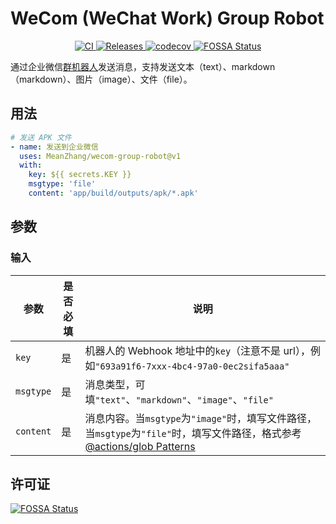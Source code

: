 # WeCom (WeChat Work) Group Robot

<p align="center">
  <a href="https://github.com/MeanZhang/wecom-group-robot/actions/workflows/ci.yml" alt="CI">
    <img src="https://github.com/MeanZhang/wecom-group-robot/actions/workflows/ci.yml/badge.svg" alt="CI"/>
  </a>
  <a href="https://github.com/MeanZhang/wecom-group-robot/releases" alt="Releases">
    <img src="https://img.shields.io/github/v/release/MeanZhang/wecom-group-robot?include_prereleases&logo=github" alt="Releases"/>
  </a>
  <a href="https://codecov.io/gh/MeanZhang/wecom-group-robot" alt="codecov">
    <img src="https://codecov.io/gh/MeanZhang/wecom-group-robot/branch/main/graph/badge.svg?token=U39YQJ1KVN" alt="codecov"/>
  </a>
  <a href="https://app.fossa.com/projects/git%2Bgithub.com%2FMeanZhang%2Fwecom-group-robot?ref=badge_shield" alt="FOSSA Status">
    <img src="https://app.fossa.com/api/projects/git%2Bgithub.com%2FMeanZhang%2Fwecom-group-robot.svg?type=shield" alt="FOSSA Status"/>
  </a>
</p>

通过企业微信[群机器人](https://developer.work.weixin.qq.com/document/path/91770)发送消息，支持发送文本（text）、markdown（markdown）、图片（image）、文件（file）。

## 用法

```yaml
# 发送 APK 文件
- name: 发送到企业微信
  uses: MeanZhang/wecom-group-robot@v1
  with:
    key: ${{ secrets.KEY }}
    msgtype: 'file'
    content: 'app/build/outputs/apk/*.apk'
```

## 参数

### 输入

| 参数      | 是否必填 | 说明                                                                                                                                                                                                |
| --------- | -------- | --------------------------------------------------------------------------------------------------------------------------------------------------------------------------------------------------- |
| `key`     | 是       | 机器人的 Webhook 地址中的`key`（注意不是 url），例如`"693a91f6-7xxx-4bc4-97a0-0ec2sifa5aaa"`                                                                                                        |
| `msgtype` | 是       | 消息类型，可填`"text"`、`"markdown"`、`"image"`、`"file"`                                                                                                                                           |
| `content` | 是       | 消息内容。当`msgtype`为`"image"`时，填写文件路径，当`msgtype`为`"file"`时，填写文件路径，格式参考[@actions/glob Patterns](https://github.com/actions/toolkit/tree/main/packages/glob#glob-behavior) |

## 许可证

[![FOSSA Status](https://app.fossa.com/api/projects/git%2Bgithub.com%2FMeanZhang%2Fwecom-group-robot.svg?type=large)](https://app.fossa.com/projects/git%2Bgithub.com%2FMeanZhang%2Fwecom-group-robot?ref=badge_large)
